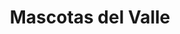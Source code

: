---
title: "Mascotas del Valle"
url: /san-isidro-de-el-general/mascotas-del-valle/
shop: mascotas
---